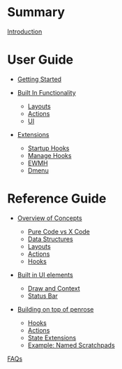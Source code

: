 # Summary

[Introduction](./introduction.md)

# User Guide
- [Getting Started](./getting-started.md)

- [Built In Functionality]()
  - [Layouts]()
  - [Actions]()
  - [UI]()

- [Extensions]()
  - [Startup Hooks]()
  - [Manage Hooks]()
  - [EWMH]()
  - [Dmenu]()

# Reference Guide
- [Overview of Concepts](./overview/index.md)
  - [Pure Code vs X Code](./overview/pure-vs-x.md)
  - [Data Structures](./overview/data-structures.md)
  - [Layouts](./overview/layouts.md)
  - [Actions](./overview/actions.md)
  - [Hooks](./overview/hooks.md)

- [Built in UI elements](./ui/index.md)
  - [Draw and Context](./ui/draw-and-context.md)
  - [Status Bar](./ui/status-bar.md)

- [Building on top of penrose]()
  - [Hooks]()
  - [Actions]()
  - [State Extensions]()
  - [Example: Named Scratchpads]()

[FAQs](./faq.md)
